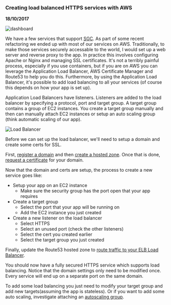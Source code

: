 ### Creating load balanced HTTPS services with AWS

__18/10/2017__

![dashboard](assets/aws.png)

We have a few services that support [SGC](https://sgc.garvan.org.au). As part of
some recent refactoring we ended up with most of our services on AWS.
Traditionally, to make those services securely accessable to the world,
I would set up a web server and reverse proxy to the app. In practice this involves
 configuring Apache or Nginx and managing SSL certificates.
It's not a terribly painful process, especially if you use containers, but if you are on AWS you can leverage the
Application Load Balancer, AWS Certificate Manager and Route53 to help you do this.
Furthermore, by using the Application Load Balancer, it's possible to add
load balancing to all your services
(of course this depends on how your app is set up).

Application Load Balancers have listeners. Listeners are
added to the load balancer by specifying a protocol, port and target group. A
target group contains a group of EC2 instances.
You create a target group manually and then can manually attach EC2 instances or
 setup an auto scaling group (think automatic scaling of our app).

 ![Load Balancer](assets/alb.png)

Before we can set up the load balancer, we'll need to setup a domain and create
some certs for SSL.

First, [register a domain](http://docs.aws.amazon.com/Route53/latest/DeveloperGuide/domain-register.html)
and then [create a hosted zone](http://docs.aws.amazon.com/Route53/latest/DeveloperGuide/CreatingHostedZone.html).
Once that is done, [request a certificate](https://docs.aws.amazon.com/acm/latest/userguide/gs-acm-request.html)
for your domain.

Now that the domain and certs are setup, the process to create a new service goes like:

- Setup your app on an EC2 instance
  - Make sure the security group has the port open that your app requires
- Create a target group
  - Select the port that your app will be running on
  - Add the EC2 instance you just created
- Create a new listener on the load balancer
  - Select HTTPS
  - Select an unused port (check the other listeners)
  - Select the cert you created earlier
  - Select the target group you just created

Finally, update the Route53 hosted zone to [route traffic to your ELB Load Balancer](http://docs.aws.amazon.com/Route53/latest/DeveloperGuide/routing-to-elb-load-balancer.html).

You should now have a fully secured HTTPS service which supports load balancing.
Notice that the domain settings only need to be modified once. Every service will
end up on a separate port on the same domain.

To add some load balancing you just need to modify your target
group and add new targets(assuming the app is stateless). Or if you want to add
some auto scaling, investigate attaching an [autoscaling group](http://docs.aws.amazon.com/autoscaling/latest/userguide/AutoScalingGroup.html).
